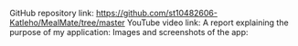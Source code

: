 GitHub repository link: https://github.com/st10482606-Katleho/MealMate/tree/master
YouTube video link:
A report explaining the purpose of my application:
Images and screenshots of the app:
